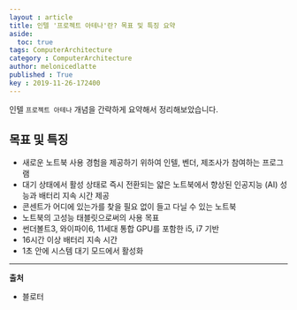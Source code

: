 ```yaml
---
layout : article
title: 인텔 '프로젝트 아테나'란? 목표 및 특징 요약
aside:
  toc: true
tags: ComputerArchitecture
category : ComputerArchitecture
author: melonicedlatte
published : True
key : 2019-11-26-172400
---
```


인텔 `프로젝트 아테나` 개념을 간략하게 요약해서 정리해보았습니다.

## 목표 및 특징
- 새로운 노트북 사용 경험을 제공하기 위하여 인텔, 벤더, 제조사가 참여하는 프로그램
- 대기 상태에서 활성 상태로 즉시 전환되는 얇은 노트북에서 향상된 인공지능 (AI) 성능과 배터리 지속 시간 제공
- 콘센트가 어디에 있는가를 찾을 필요 없이 들고 다닐 수 있는 노트북
- 노트북의 고성능 태블릿으로써의 사용 목표
- 썬더볼트3, 와이파이6, 11세대 통합 GPU를 포함한 i5, i7 기반
- 16시간 이상 배터리 지속 시간
- 1초 안에 시스템 대기 모드에서 활성화

---

**출처**
- 블로터
